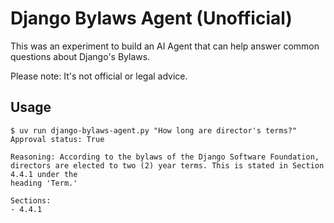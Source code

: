 # Django Bylaws Agent (Unofficial)

This was an experiment to build an AI Agent that can help answer common questions about Django's Bylaws.

Please note: It's not official or legal advice.

## Usage

```shell
$ uv run django-bylaws-agent.py "How long are director's terms?"
Approval status: True

Reasoning: According to the bylaws of the Django Software Foundation, directors are elected to two (2) year terms. This is stated in Section 4.4.1 under the
heading 'Term.'

Sections:
- 4.4.1
```
